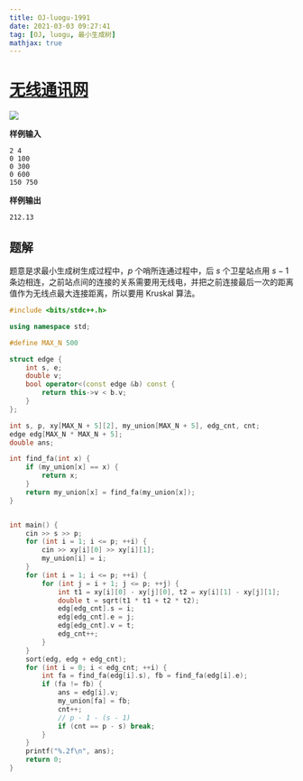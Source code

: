 ```yaml
---
title: OJ-luogu-1991
date: 2021-03-03 09:27:41
tag: [OJ, luogu, 最小生成树]
mathjax: true
---
```




# [无线通讯网](https://www.luogu.com.cn/problem/P1991)

![](https://hauk-blog.oss-cn-hangzhou.aliyuncs.com/blogimage-20210303103559632.png)

**样例输入**

```
2 4
0 100
0 300
0 600
150 750
```

**样例输出**

```
212.13
```

## 题解

题意是求最小生成树生成过程中，$p$ 个哨所连通过程中，后 $s$ 个卫星站点用 $s-1$ 条边相连，之前站点间的连接的关系需要用无线电，并把之前连接最后一次的距离值作为无线点最大连接距离，所以要用 Kruskal 算法。

```cpp
#include <bits/stdc++.h>

using namespace std;

#define MAX_N 500

struct edge {
    int s, e;
    double v;
    bool operator<(const edge &b) const {
        return this->v < b.v;
    }
};

int s, p, xy[MAX_N + 5][2], my_union[MAX_N + 5], edg_cnt, cnt;
edge edg[MAX_N * MAX_N + 5];
double ans;

int find_fa(int x) {
    if (my_union[x] == x) {
        return x;
    }
    return my_union[x] = find_fa(my_union[x]);
}


int main() {
    cin >> s >> p;
    for (int i = 1; i <= p; ++i) {
        cin >> xy[i][0] >> xy[i][1];
        my_union[i] = i;
    }
    for (int i = 1; i <= p; ++i) {
        for (int j = i + 1; j <= p; ++j) {
            int t1 = xy[i][0] - xy[j][0], t2 = xy[i][1] - xy[j][1];
            double t = sqrt(t1 * t1 + t2 * t2);
            edg[edg_cnt].s = i;
            edg[edg_cnt].e = j;
            edg[edg_cnt].v = t;
            edg_cnt++;
        }
    }
    sort(edg, edg + edg_cnt);
    for (int i = 0; i < edg_cnt; ++i) {
        int fa = find_fa(edg[i].s), fb = find_fa(edg[i].e);
        if (fa != fb) {
            ans = edg[i].v;
            my_union[fa] = fb;
            cnt++;
            // p - 1 - (s - 1)
            if (cnt == p - s) break;
        }
    }
    printf("%.2f\n", ans);
    return 0;
}
```


